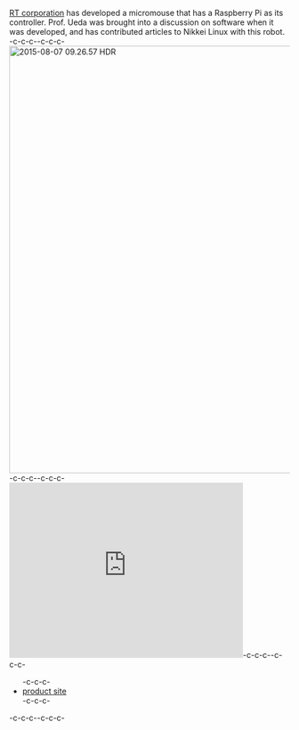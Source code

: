 <a href="http://www.rt-net.jp/" target="_blank">RT corporation</a> has developed a micromouse that has a Raspberry Pi as its controller. Prof. Ueda was brought into a discussion on software when it was developed, and has contributed articles to Nikkei Linux with this robot. -c-c-c--c-c-c-<a href="https://lab.ueda.asia/wp-content/uploads/2016/06/2015-08-07-09.26.57-HDR.jpg"><img src="https://lab.ueda.asia/wp-content/uploads/2016/06/2015-08-07-09.26.57-HDR-1024x768.jpg" alt="2015-08-07 09.26.57 HDR" width="1024" height="768" class="aligncenter size-large wp-image-888" /></a>-c-c-c--c-c-c-<iframe width="420" height="315" src="https://www.youtube.com/embed/nNwKVeCqjus" frameborder="0" allowfullscreen=""></iframe>-c-c-c--c-c-c-<ul>-c-c-c-	<li><a href="http://products.rt-net.jp/micromouse/raspberry-pi-mouse" target="_blank">product site</a></li>-c-c-c-</ul>-c-c-c--c-c-c-
